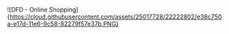 ![DFD - Online Shopping]{https://cloud.githubusercontent.com/assets/25017728/22222802/e38c750a-e17d-11e6-9c58-82279f57e37b.PNG}
